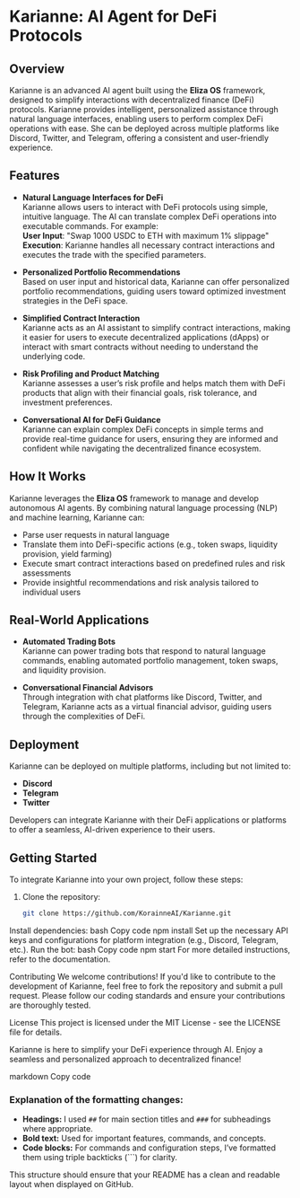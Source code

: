 # Karianne: AI Agent for DeFi Protocols

## Overview

Karianne is an advanced AI agent built using the **Eliza OS** framework, designed to simplify interactions with decentralized finance (DeFi) protocols. Karianne provides intelligent, personalized assistance through natural language interfaces, enabling users to perform complex DeFi operations with ease. She can be deployed across multiple platforms like Discord, Twitter, and Telegram, offering a consistent and user-friendly experience.

## Features

- **Natural Language Interfaces for DeFi**  
  Karianne allows users to interact with DeFi protocols using simple, intuitive language. The AI can translate complex DeFi operations into executable commands. For example:  
  **User Input**: "Swap 1000 USDC to ETH with maximum 1% slippage"  
  **Execution**: Karianne handles all necessary contract interactions and executes the trade with the specified parameters.

- **Personalized Portfolio Recommendations**  
  Based on user input and historical data, Karianne can offer personalized portfolio recommendations, guiding users toward optimized investment strategies in the DeFi space.

- **Simplified Contract Interaction**  
  Karianne acts as an AI assistant to simplify contract interactions, making it easier for users to execute decentralized applications (dApps) or interact with smart contracts without needing to understand the underlying code.

- **Risk Profiling and Product Matching**  
  Karianne assesses a user’s risk profile and helps match them with DeFi products that align with their financial goals, risk tolerance, and investment preferences.

- **Conversational AI for DeFi Guidance**  
  Karianne can explain complex DeFi concepts in simple terms and provide real-time guidance for users, ensuring they are informed and confident while navigating the decentralized finance ecosystem.

## How It Works

Karianne leverages the **Eliza OS** framework to manage and develop autonomous AI agents. By combining natural language processing (NLP) and machine learning, Karianne can:

- Parse user requests in natural language
- Translate them into DeFi-specific actions (e.g., token swaps, liquidity provision, yield farming)
- Execute smart contract interactions based on predefined rules and risk assessments
- Provide insightful recommendations and risk analysis tailored to individual users

## Real-World Applications

- **Automated Trading Bots**  
  Karianne can power trading bots that respond to natural language commands, enabling automated portfolio management, token swaps, and liquidity provision.

- **Conversational Financial Advisors**  
  Through integration with chat platforms like Discord, Twitter, and Telegram, Karianne acts as a virtual financial advisor, guiding users through the complexities of DeFi.

## Deployment

Karianne can be deployed on multiple platforms, including but not limited to:

- **Discord**
- **Telegram**
- **Twitter**

Developers can integrate Karianne with their DeFi applications or platforms to offer a seamless, AI-driven experience to their users.

## Getting Started

To integrate Karianne into your own project, follow these steps:

1. Clone the repository:  
   ```bash
   git clone https://github.com/KorainneAI/Karianne.git
Install dependencies:
bash
Copy code
npm install
Set up the necessary API keys and configurations for platform integration (e.g., Discord, Telegram, etc.).
Run the bot:
bash
Copy code
npm start
For more detailed instructions, refer to the documentation.

Contributing
We welcome contributions! If you'd like to contribute to the development of Karianne, feel free to fork the repository and submit a pull request. Please follow our coding standards and ensure your contributions are thoroughly tested.

License
This project is licensed under the MIT License - see the LICENSE file for details.

Karianne is here to simplify your DeFi experience through AI. Enjoy a seamless and personalized approach to decentralized finance!

markdown
Copy code

### Explanation of the formatting changes:
- **Headings:** I used `##` for main section titles and `###` for subheadings where appropriate.
- **Bold text:** Used for important features, commands, and concepts.
- **Code blocks:** For commands and configuration steps, I’ve formatted them using triple backticks (```) for clarity.

This structure should ensure that your README has a clean and readable layout when displayed on GitHub.



